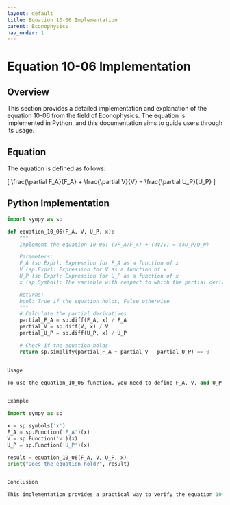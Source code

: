 ```yaml
---
layout: default
title: Equation 10-06 Implementation
parent: Econophysics
nav_order: 1
---
```


# Equation 10-06 Implementation

## Overview
This section provides a detailed implementation and explanation of the equation 10-06 from the field of Econophysics. The equation is implemented in Python, and this documentation aims to guide users through its usage.

## Equation
The equation is defined as follows:

\[ \frac{\partial F_A}{F_A} + \frac{\partial V}{V} = \frac{\partial U_P}{U_P} \]

## Python Implementation
```python
import sympy as sp

def equation_10_06(F_A, V, U_P, x):
    """
    Implement the equation 10-06: (∂F_A/F_A) + (∂V/V) = (∂U_P/U_P)

    Parameters:
    F_A (sp.Expr): Expression for F_A as a function of x
    V (sp.Expr): Expression for V as a function of x
    U_P (sp.Expr): Expression for U_P as a function of x
    x (sp.Symbol): The variable with respect to which the partial derivatives are taken

    Returns:
    bool: True if the equation holds, False otherwise
    """
    # Calculate the partial derivatives
    partial_F_A = sp.diff(F_A, x) / F_A
    partial_V = sp.diff(V, x) / V
    partial_U_P = sp.diff(U_P, x) / U_P

    # Check if the equation holds
    return sp.simplify(partial_F_A + partial_V - partial_U_P) == 0


Usage

To use the equation_10_06 function, you need to define F_A, V, and U_P as expressions in terms of a variable x. Then, pass these expressions along with the variable x to the function.


Example

import sympy as sp

x = sp.symbols('x')
F_A = sp.Function('F_A')(x)
V = sp.Function('V')(x)
U_P = sp.Function('U_P')(x)

result = equation_10_06(F_A, V, U_P, x)
print("Does the equation hold?", result)


Conclusion

This implementation provides a practical way to verify the equation 10-06, contributing to the broader understanding of economic transformations in the field of Econophysics. Feel free to utilize this function in your research and explorations within this interdisciplinary domain.
